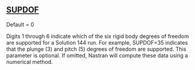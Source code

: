 ## [SUPDOF](https://nexus.hexagon.com/documentationcenter/bundle/MSC_Nastran_2022.4/page/Nastran_Combined_Book/qrg/parameters/TOC.SUPDOF.xhtml)

Default = 0

Digits 1 through 6 indicate which of the six rigid body degrees of freedom are supported for a Solution 144 run. For example, SUPDOF=35 indicates that the plunge (3) and pitch (5) degrees of freedom are supported. This parameter is optional. If omitted, Nastran will compute these data using a numerical method.

